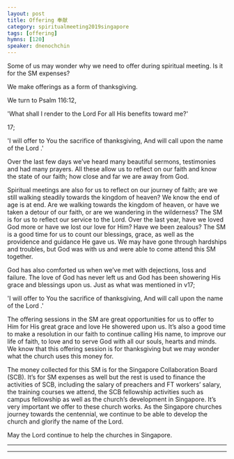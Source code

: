 ```yaml
---
layout: post
title: Offering 奉献
category: spiritualmeeting2019singapore
tags: [offering]
hymns: [120]
speaker: dnenochchin
---
```


Some of us may wonder why we need to offer during spiritual meeting. Is it for the SM expenses? 

We make offerings as a form of thanksgiving. 

We turn to Psalm 116:12, 

'What shall I render to the Lord For all His benefits toward me?'

17;

'I will offer to You the sacrifice of thanksgiving, And will call upon the name of the Lord .'

Over the last few days we’ve heard many beautiful sermons, testimonies and had many prayers. All these allow us to reflect on our faith and know the state of our faith; how close and far we are away from God. 

Spiritual meetings are also for us to reflect on our journey of faith; are we still walking steadily towards the kingdom of heaven? We know the end of age is at end. Are we walking towards the kingdom of heaven, or have we taken a detour of our faith, or are we wandering in the wilderness? The SM is for us to reflect our service to the Lord. Over the last year, have we loved God more or have we lost our love for Him? Have we been zealous? The SM is a good time for us to count our blessings, grace, as well as the providence and guidance He gave us. We may have gone through hardships and troubles, but God was with us and were able to come attend this SM together. 

God has also comforted us when we’ve met with dejections, loss and failure. The love of God has never left us and God has been showering His grace and blessings upon us. Just as what was mentioned in v17; 

'I will offer to You the sacrifice of thanksgiving, And will call upon the name of the Lord .'

The offering sessions in the SM are great opportunities for us to offer to Him for His great grace and love He showered upon us. It’s also a good time to make a resolution in our faith to continue calling His name, to improve our life of faith, to love and to serve God with all our souls, hearts and minds. We know that this offering session is for thanksgiving but we may wonder what the church uses this money for. 

The money collected for this SM is for the Singapore Collaboration Board (SCB). It’s for SM expenses as well but the rest is used to finance the activities of SCB, including the salary of preachers and FT workers’ salary, the training courses we attend, the SCB fellowship activities such as campus fellowship as well as the church’s development in Singapore. It’s very important we offer to these church works. As the Singapore churches journey towards the centennial, we continue to be able to develop the church and glorify the name of the Lord. 

May the Lord continue to help the churches in Singapore. 

----
****
